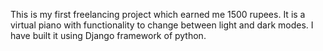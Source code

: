 This is my first freelancing project which earned me 1500 rupees. It is a virtual piano with functionality to change between light and dark modes. I have built it using Django framework of python.
